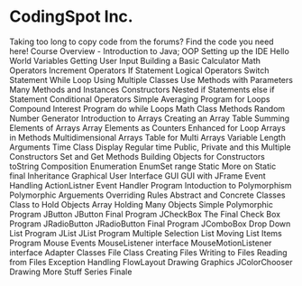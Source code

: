 CodingSpot Inc.
=========

Taking too long to copy code from the forums? Find the code you need here!
Course Overview -
     Introduction to Java; OOP
     Setting up the IDE
     Hello World
     Variables
     Getting User Input
     Building a Basic Calculator
     Math Operators
     Increment Operators
     If Statement
     Logical Operators
     Switch Statement
     While Loop
     Using Multiple Classes
     Use Methods with Parameters
     Many Methods and Instances
     Constructors
     Nested if Statements
     else if Statement
     Conditional Operators
     Simple Averaging Program
     for Loops
     Compound Interest Program
     do while Loops
     Math Class Methods
     Random Number Generator
     Introduction to Arrays
     Creating an Array Table
     Summing Elements of Arrays
     Array Elements as Counters
     Enhanced for Loop
     Arrays in Methods
     Multidimensional Arrays
     Table for Multi Arrays
     Variable Length Arguments
     Time Class
     Display Regular time
     Public, Private and this
     Multiple Constructors
     Set and Get Methods
     Building Objects for Constructors
     toString
     Composition
     Enumeration
     EnumSet range
     Static
     More on Static
     final
     Inheritance
     Graphical User Interface GUI
     GUI with JFrame
     Event Handling
     ActionListner
     Event Handler Program
     Intoduction to Polymorphism
     Polymorphic Arguements
     Overriding Rules
     Abstract and Concrete Classes
     Class to Hold Objects
     Array Holding Many Objects
     Simple Polymorphic Program
     JButton
     JButton Final Program
     JCheckBox
     The Final Check Box Program
     JRadioButton
     JRadioButton Final Program
     JComboBox
     Drop Down List Program
     JList
     JList Program
     Multiple Selection List
     Moving List Items Program
     Mouse Events
     MouseListener interface
     MouseMotionListener interface
     Adapter Classes
     File Class
     Creating Files
     Writing to Files
     Reading from Files
     Exception Handling
     FlowLayout
     Drawing Graphics
     JColorChooser
     Drawing More Stuff
     Series Finale
